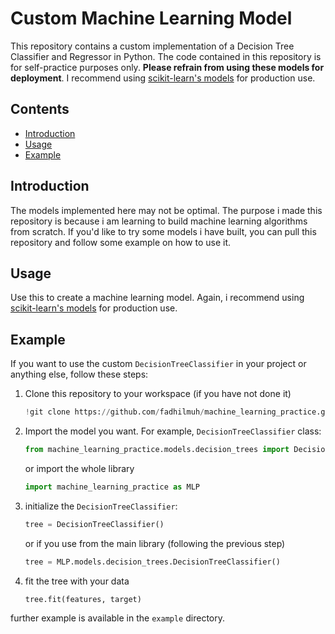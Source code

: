 # Custom Machine Learning Model

This repository contains a custom implementation of a Decision Tree Classifier and Regressor in Python. The code contained in this repository is for self-practice purposes only. **Please refrain from using these models for deployment**. I recommend using [scikit-learn's models](https://scikit-learn.org/stable/documentation.html) for production use.

## Contents

- [Introduction](#introduction)
- [Usage](#usage)
- [Example](#example)

## Introduction

The models implemented here may not be optimal. The purpose i made this repository is because i am learning to build machine learning algorithms from scratch. If you'd like to try some models i have built, you can pull this repository and follow some example on how to use it.

## Usage
Use this to create a machine learning model. Again, i recommend using [scikit-learn's models](https://scikit-learn.org/stable/documentation.html) for production use.

## Example

If you want to use the custom `DecisionTreeClassifier` in your project or anything else, follow these steps:
1. Clone this repository to your workspace (if you have not done it)

   ```python
   !git clone https://github.com/fadhilmuh/machine_learning_practice.git

2. Import the model you want. For example, `DecisionTreeClassifier` class:

   ```python
   from machine_learning_practice.models.decision_trees import DecisionTreeClassifier
   ```
   
   or import the whole library
   ```python
   import machine_learning_practice as MLP

3. initialize the `DecisionTreeClassifier`:
   
   ```python
   tree = DecisionTreeClassifier()
   ```

   or if you use from the main library (following the previous step)
   ```python
   tree = MLP.models.decision_trees.DecisionTreeClassifier()

4. fit the tree with your data
   
   ```python
   tree.fit(features, target)

further example is available in the `example` directory.